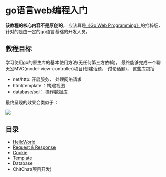 # go语言web编程入门
**该教程的核心内容不是原创的**， 应该算是[《Go Web Programming》](https://www.amazon.com/Web-Programming-Sau-Sheong-Chang/dp/1617292567/ref=sr_1_1?keywords=go+web+programming&qid=1651213184&sprefix=go+web%2Caps%2C641&sr=8-1)的拾粹版， 针对的是由一定的go语言基础的开发人员。

## 教程目标
学习使用go的原生库的基本使用方法(无任何第三方依赖)， 最终能够完成一个聊天室MVC(model-view-controller)项目(创建话题， 讨论话题)， 这些库包括
   - net/http: 开启服务， 处理网络请求
   - html/template ：构建视图
   - database/sql： 操作数据库

最终呈现的效果会类似于：

 ![](final.png)


 ## 目录
 - [HelloWorld](./helloworld.md)
 - [Request & Response](./request_and_response.md)
 - [Cookie](./cookie.md)
 - [Template](./template.md)
 - Database
 - ChitChat(项目开发)